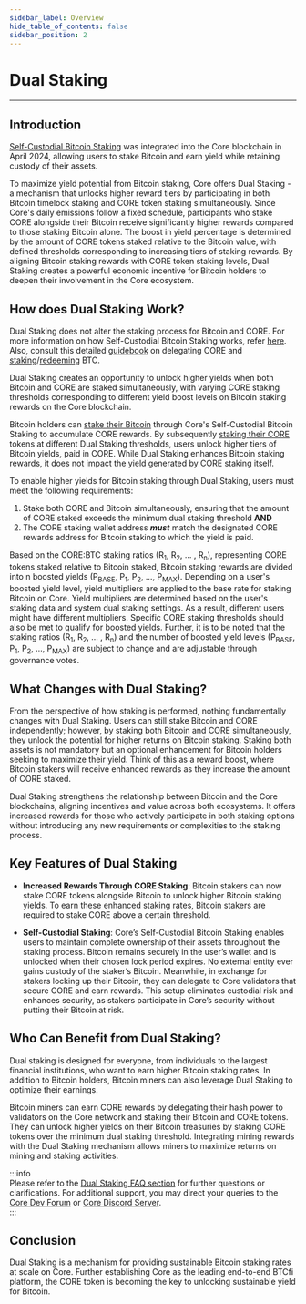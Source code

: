 ```yaml
---
sidebar_label: Overview
hide_table_of_contents: false
sidebar_position: 2
---
```


# Dual Staking
---

## Introduction

[Self-Custodial Bitcoin Staking](../Learn/products/btc-staking/overview.md) was integrated into the Core blockchain in April 2024, allowing users to stake Bitcoin and earn yield while retaining custody of their assets. 

To maximize yield potential from Bitcoin staking, Core offers Dual Staking - a mechanism that unlocks higher reward tiers by participating in both Bitcoin timelock staking and CORE token staking simultaneously.
Since Core's daily emissions follow a fixed schedule, participants who stake CORE alongside their Bitcoin receive significantly higher rewards compared to those staking Bitcoin alone. The boost in yield percentage is determined by the amount of CORE tokens staked relative to the Bitcoin value, with defined thresholds corresponding to increasing tiers of staking rewards.
By aligning Bitcoin staking rewards with CORE token staking levels, Dual Staking creates a powerful economic incentive for Bitcoin holders to deepen their involvement in the Core ecosystem. 

<!-- <div style={{ position: 'relative', paddingBottom: '56.25%', height: 0 }}>
  <iframe
    src="https://www.youtube.com/embed/zqzGoQwT9Rs?si=HRHOIRc2viLKHP1g"
    style={{ position: 'absolute', top: 0, left: 0, width: '100%', height: '100%' }}
    frameborder="0"
    allow="accelerometer; autoplay; clipboard-write; encrypted-media; gyroscope; picture-in-picture"
    allowfullscreen
  ></iframe>
</div> -->

## How does Dual Staking Work?

Dual Staking does not alter the staking process for Bitcoin and CORE. For more information on how Self-Custodial Bitcoin Staking works, refer [here](../Learn/products/btc-staking/overview.md). Also, consult this detailed [guidebook](./delegating-core.md) on delegating CORE and [staking](../Learn/products/btc-staking/stake-btc-guide.md)/[redeeming](../Learn/products/btc-staking/Redeeming-Guide.md) BTC.

Dual Staking creates an opportunity to unlock higher yields when both Bitcoin and CORE are staked simultaneously, with varying CORE staking thresholds corresponding to different yield boost levels on Bitcoin staking rewards on the Core blockchain. 

Bitcoin holders can [stake their Bitcoin](../Learn/products/btc-staking/stake-btc-guide.md) through Core's Self-Custodial Bitcoin Staking to accumulate CORE rewards. By subsequently [staking their CORE](./delegating-core.md) tokens at different Dual Staking thresholds, users unlock higher tiers of Bitcoin yields, paid in CORE. While Dual Staking enhances Bitcoin staking rewards, it does not impact the yield generated by CORE staking itself.

To enable higher yields for Bitcoin staking through Dual Staking, users must meet the following requirements: 

1. Stake both CORE and Bitcoin simultaneously, ensuring that the amount of CORE staked exceeds the minimum dual staking threshold  **AND**   
2. The CORE staking wallet address ***must*** match the designated CORE rewards address for Bitcoin staking to which the yield is paid.

Based on the CORE:BTC staking ratios (R<sub>1</sub>, R<sub>2</sub>, … , R<sub>n</sub>), representing CORE tokens staked relative to Bitcoin staked, Bitcoin staking rewards are divided into n boosted yields (P<sub>BASE</sub>, P<sub>1</sub>, P<sub>2</sub>, …, P<sub>MAX</sub>). Depending on a user's boosted yield level, yield multipliers are applied to the base rate for staking Bitcoin on Core. Yield multipliers are determined based on the user's staking data and system dual staking settings. As a result, different users might have different multipliers. Specific CORE staking thresholds should also be met to qualify for boosted yields. Further, it is to be noted that the staking ratios (R<sub>1</sub>, R<sub>2</sub>, … , R<sub>n</sub>) and the number of boosted yield levels (P<sub>BASE</sub>, P<sub>1</sub>, P<sub>2</sub>, …, P<sub>MAX</sub>) are subject to change and are adjustable through governance votes.

## What Changes with Dual Staking?

From the perspective of how staking is performed, nothing fundamentally changes with Dual Staking. Users can still stake Bitcoin and CORE independently; however, by staking both Bitcoin and CORE simultaneously, they unlock the potential for higher returns on Bitcoin staking. Staking both assets is not mandatory but an optional enhancement for Bitcoin holders seeking to maximize their yield. Think of this as a reward boost, where Bitcoin stakers will receive enhanced rewards as they increase the amount of CORE staked.

Dual Staking strengthens the relationship between Bitcoin and the Core blockchains, aligning incentives and value across both ecosystems. It offers increased rewards for those who actively participate in both staking options without introducing any new requirements or complexities to the staking process.

## Key Features of Dual Staking

* **Increased Rewards Through CORE Staking**: Bitcoin stakers can now stake CORE tokens alongside Bitcoin to unlock higher Bitcoin staking yields. To earn these enhanced staking rates, Bitcoin stakers are required to stake CORE above a certain threshold.

* **Self-Custodial Staking**: Core’s Self-Custodial Bitcoin Staking enables users to maintain complete ownership of their assets throughout the staking process. Bitcoin remains securely in the user’s wallet and is unlocked when their chosen lock period expires. No external entity ever gains custody of the staker’s Bitcoin. Meanwhile, in exchange for stakers locking up their Bitcoin, they can delegate to Core validators that secure CORE and earn rewards. This setup eliminates custodial risk and enhances security, as stakers participate in Core’s security without putting their Bitcoin at risk.

## Who Can Benefit from Dual Staking?

Dual staking is designed for everyone, from individuals to the largest financial institutions, who want to earn higher Bitcoin staking rates. In addition to Bitcoin holders, Bitcoin miners can also leverage Dual Staking to optimize their earnings.

Bitcoin miners can earn CORE rewards by delegating their hash power to validators on the Core network and staking their Bitcoin and CORE tokens. They can unlock higher yields on their Bitcoin treasuries by staking CORE tokens over the minimum dual staking threshold. Integrating mining rewards with the Dual Staking mechanism allows miners to maximize returns on mining and staking activities.

:::info  
Please refer to the [Dual Staking FAQ section](../FAQs/dual-staking-faqs.md) for further questions or clarifications. For additional support, you may direct your queries to the [Core Dev Forum](http://forum.coredao.org) or [Core Discord Server](https://discord.gg/M2AGJKSG).  
:::

## Conclusion

Dual Staking is a mechanism for providing sustainable Bitcoin staking rates at scale on Core. Further establishing Core as the leading end-to-end BTCfi platform, the CORE token is becoming the key to unlocking sustainable yield for Bitcoin. 
